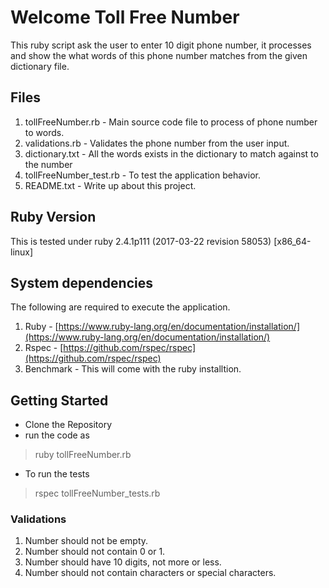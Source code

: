# Welcome  Toll Free Number 

This ruby script ask the user to enter 10 digit phone number, it processes and show the what words of this phone number matches from the given dictionary file.


## Files

 1. tollFreeNumber.rb - Main source code file to process of phone number to words.
 2. validations.rb - Validates the  phone number from the user input.
 3. dictionary.txt - All the words exists in the dictionary  to match against to the number
 4. tollFreeNumber_test.rb - To test the application behavior.
 5. README.txt - Write up  about this project.

## Ruby Version
This is tested under ruby 2.4.1p111 (2017-03-22 revision 58053) [x86_64-linux]

## System dependencies
The following are required to execute the application.

 1. Ruby - [https://www.ruby-lang.org/en/documentation/installation/](https://www.ruby-lang.org/en/documentation/installation/)
 2. Rspec - [https://github.com/rspec/rspec](https://github.com/rspec/rspec)
 3. Benchmark - This will come with the ruby installtion.

## Getting Started

 - Clone the Repository
 - run the code as
>   ruby tollFreeNumber.rb
  
 - To run the tests
> rspec tollFreeNumber_tests.rb

### Validations

 1. Number should not be empty.
 2. Number should not contain 0 or 1.
 3. Number should have 10 digits, not more or less.
 4. Number should not contain characters or special characters.

